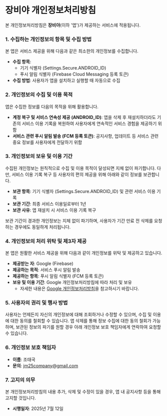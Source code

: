 # 장비야 개인정보처리방침

본 개인정보처리방침은 **장비야**(이하 '앱')가 제공하는 서비스에 적용됩니다.

### 1. 수집하는 개인정보의 항목 및 수집 방법

본 앱은 서비스 제공을 위해 다음과 같은 최소한의 개인정보를 수집합니다.

*   **수집 항목**:
    *   기기 식별자 (Settings.Secure.ANDROID_ID)
    *   푸시 알림 식별자 (Firebase Cloud Messaging 등록 토큰)
*   **수집 방법**: 사용자가 앱을 설치하고 실행할 때 자동으로 수집

### 2. 개인정보의 수집 및 이용 목적

앱은 수집한 정보를 다음의 목적을 위해 활용합니다.

*   **계정 복구 및 서비스 연속성 제공 (ANDROID_ID)**: 앱을 삭제 후 재설치하더라도 기존의 서비스 이용 기록을 복원하여 사용자에게 연속적인 서비스 경험을 제공하기 위함
*   **서비스 관련 푸시 알림 발송 (FCM 등록 토큰)**: 공지사항, 업데이트 등 서비스 관련 중요 정보를 사용자에게 전달하기 위함

### 3. 개인정보의 보유 및 이용 기간

수집된 개인정보는 원칙적으로 수집 및 이용 목적이 달성되면 지체 없이 파기합니다. 다만, 서비스 이용 기록 복구 등 사용자의 편의 제공을 위해 아래와 같이 정보를 보관합니다.

*   **보관 항목**: 기기 식별자 (Settings.Secure.ANDROID_ID) 및 관련 서비스 이용 기록
*   **보관 기간**: 최종 서비스 이용일로부터 1년
*   **보관 사유**: 앱 재설치 시 서비스 이용 기록 복구

보관 기간이 경과한 개인정보는 지체 없이 파기하며, 사용자가 기간 만료 전 삭제를 요청하는 경우에도 동일하게 처리됩니다.

### 4. 개인정보의 처리 위탁 및 제3자 제공

본 앱은 원활한 서비스 제공을 위해 다음과 같이 개인정보를 위탁 및 제공하고 있습니다.

*   **제공받는 자**: Google (Firebase)
*   **제공하는 목적**: 서비스 푸시 알림 발송
*   **제공하는 항목**: 푸시 알림 식별자 (FCM 등록 토큰)
*   **보유 및 이용 기간**: Google 개인정보처리방침에 따라 처리 및 보유
    *   자세한 내용은 [Google 개인정보처리방침](https://policies.google.com/privacy)을 참고하시기 바랍니다.

### 5. 사용자의 권리 및 행사 방법

사용자는 언제든지 자신의 개인정보에 대해 조회하거나 수정할 수 있으며, 수집 및 이용에 대한 동의를 철회할 수 있습니다. 앱 삭제를 통해 정보 수집에 대한 동의 철회가 가능하며, 보관된 정보의 파기를 원할 경우 아래 개인정보 보호 책임자에게 연락하여 요청할 수 있습니다.

### 6. 개인정보 보호 책임자

*   **이름**: 조태국
*   **문의**: jm25company@gmail.com

### 7. 고지의 의무

본 개인정보처리방침의 내용 추가, 삭제 및 수정이 있을 경우, 앱 내 공지사항 등을 통해 고지할 것입니다.

*   **시행일자**: 2025년 7월 12일
